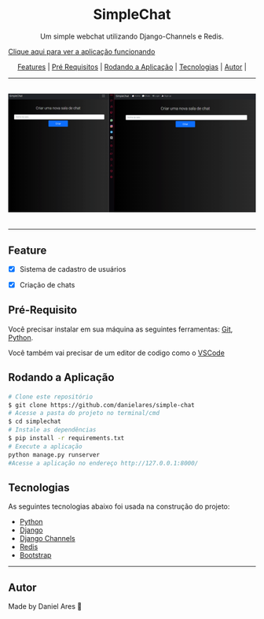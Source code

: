<h1 align='center'>SimpleChat</h1>
<p align='center'>Um simple webchat utilizando Django-Channels e Redis.</p>
<p><a href='http://simplechat-wick.herokuapp.com'>Clique aqui para ver a aplicação funcionando</a></p>

<p align='center'>
<a href='#feature'>Features</a> |
<a href='#pré-requisito'>Pré Requisitos</a> |
<a href='#pré-requisito'>Rodando a Aplicação</a> |
<a href='#pré-requisito'>Tecnologias</a> |
<a href='#pré-requisito'>Autor</a> |
</p>
<hr>
<br>
<a href='http://simplechat-wick.herokuapp.com'>
<img src='./static/img/simplechat.gif'>
</a>
<br>
<br>
<hr>

 ## Feature

- [x] Sistema de cadastro de usuários
- [x] Criação de chats



## Pré-Requisito

Você precisar instalar em sua máquina as seguintes ferramentas: <a href='https://git-scm.com/'>Git</a>, <a href='https://www.python.org/'>Python</a>.

Você também vai precisar de um editor de codigo como o <a href='https://code.visualstudio.com/'>VSCode</a>

## Rodando a Aplicação
```bash
# Clone este repositório
$ git clone https://github.com/danielares/simple-chat
# Acesse a pasta do projeto no terminal/cmd
$ cd simplechat
# Instale as dependências
$ pip install -r requirements.txt
# Execute a aplicação
python manage.py runserver
#Acesse a aplicação no endereço http://127.0.0.1:8000/
```

## Tecnologias
As seguintes tecnologias abaixo foi usada na construção do projeto:

- <a href='https://www.python.org/'>Python</a>
- <a href='https://www.djangoproject.com/'>Django</a>
- <a href='https://channels.readthedocs.io/en/stable/'>Django Channels</a>
- <a href='https://redis.io'>Redis</a>
- <a href='https://getbootstrap.com/'>Bootstrap</a>

<hr>

## Autor
Made by Daniel Ares 👋
